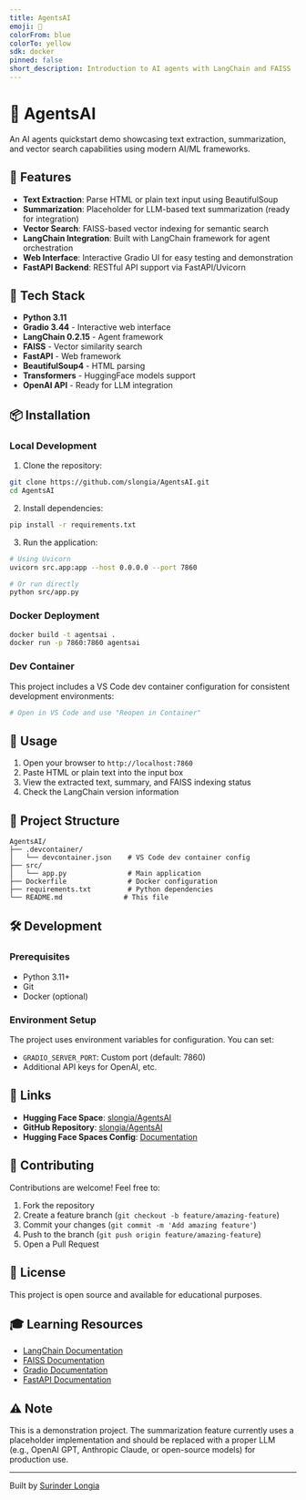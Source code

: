 ```yaml
---
title: AgentsAI
emoji: 🐠
colorFrom: blue
colorTo: yellow
sdk: docker
pinned: false
short_description: Introduction to AI agents with LangChain and FAISS
---
```


# 🤖 AgentsAI

An AI agents quickstart demo showcasing text extraction, summarization, and vector search capabilities using modern AI/ML frameworks.

## 🌟 Features

- **Text Extraction**: Parse HTML or plain text input using BeautifulSoup
- **Summarization**: Placeholder for LLM-based text summarization (ready for integration)
- **Vector Search**: FAISS-based vector indexing for semantic search
- **LangChain Integration**: Built with LangChain framework for agent orchestration
- **Web Interface**: Interactive Gradio UI for easy testing and demonstration
- **FastAPI Backend**: RESTful API support via FastAPI/Uvicorn

## 🚀 Tech Stack

- **Python 3.11**
- **Gradio 3.44** - Interactive web interface
- **LangChain 0.2.15** - Agent framework
- **FAISS** - Vector similarity search
- **FastAPI** - Web framework
- **BeautifulSoup4** - HTML parsing
- **Transformers** - HuggingFace models support
- **OpenAI API** - Ready for LLM integration

## 📦 Installation

### Local Development

1. Clone the repository:
```bash
git clone https://github.com/slongia/AgentsAI.git
cd AgentsAI
```

2. Install dependencies:
```bash
pip install -r requirements.txt
```

3. Run the application:
```bash
# Using Uvicorn
uvicorn src.app:app --host 0.0.0.0 --port 7860

# Or run directly
python src/app.py
```

### Docker Deployment

```bash
docker build -t agentsai .
docker run -p 7860:7860 agentsai
```

### Dev Container

This project includes a VS Code dev container configuration for consistent development environments:

```bash
# Open in VS Code and use "Reopen in Container"
```

## 🎯 Usage

1. Open your browser to `http://localhost:7860`
2. Paste HTML or plain text into the input box
3. View the extracted text, summary, and FAISS indexing status
4. Check the LangChain version information

## 📁 Project Structure

```
AgentsAI/
├── .devcontainer/
│   └── devcontainer.json    # VS Code dev container config
├── src/
│   └── app.py               # Main application
├── Dockerfile               # Docker configuration
├── requirements.txt         # Python dependencies
└── README.md               # This file
```

## 🛠️ Development

### Prerequisites

- Python 3.11+
- Git
- Docker (optional)

### Environment Setup

The project uses environment variables for configuration. You can set:

- `GRADIO_SERVER_PORT`: Custom port (default: 7860)
- Additional API keys for OpenAI, etc.

## 🔗 Links

- **Hugging Face Space**: [slongia/AgentsAI](https://huggingface.co/spaces/slongia/AgentsAI)
- **GitHub Repository**: [slongia/AgentsAI](https://github.com/slongia/AgentsAI)
- **Hugging Face Spaces Config**: [Documentation](https://huggingface.co/docs/hub/spaces-config-reference)

## 🤝 Contributing

Contributions are welcome! Feel free to:

1. Fork the repository
2. Create a feature branch (`git checkout -b feature/amazing-feature`)
3. Commit your changes (`git commit -m 'Add amazing feature'`)
4. Push to the branch (`git push origin feature/amazing-feature`)
5. Open a Pull Request

## 📝 License

This project is open source and available for educational purposes.

## 🎓 Learning Resources

- [LangChain Documentation](https://python.langchain.com/)
- [FAISS Documentation](https://faiss.ai/)
- [Gradio Documentation](https://gradio.app/docs/)
- [FastAPI Documentation](https://fastapi.tiangolo.com/)

## ⚠️ Note

This is a demonstration project. The summarization feature currently uses a placeholder implementation and should be replaced with a proper LLM (e.g., OpenAI GPT, Anthropic Claude, or open-source models) for production use.

---

Built by [Surinder Longia](https://github.com/slongia)
